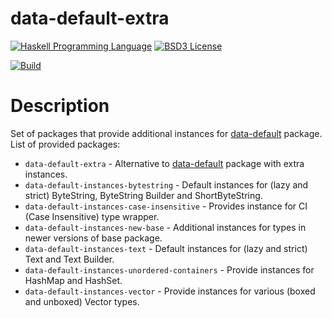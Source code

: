 # data-default-extra

[![Haskell Programming Language](https://img.shields.io/badge/language-Haskell-blue.svg)][Haskell.org]
[![BSD3 License](http://img.shields.io/badge/license-BSD3-brightgreen.svg)][tl;dr Legal: BSD3]

[![Build](https://travis-ci.org/trskop/data-default-extra.svg)](https://travis-ci.org/trskop/data-default-extra)


# Description

Set of packages that provide additional instances for [data-default][] package.
List of provided packages:

* `data-default-extra` - Alternative to [data-default][] package with extra
  instances.
* `data-default-instances-bytestring` - Default instances for (lazy and strict)
  ByteString, ByteString Builder and ShortByteString.
* `data-default-instances-case-insensitive` - Provides instance for CI (Case
  Insensitive) type wrapper.
* `data-default-instances-new-base` - Additional instances for types in newer
  versions of base package.
* `data-default-instances-text` - Default instances for (lazy and strict) Text
  and Text Builder.
* `data-default-instances-unordered-containers` - Provide instances for HashMap
  and HashSet.
* `data-default-instances-vector` - Provide instances for various (boxed and
  unboxed) Vector types.


[data-default]:
  https://hackage.haskell.org/package/data-default
  "Hackage: data-default"
[Haskell.org]:
  http://www.haskell.org
  "The Haskell Programming Language"
[tl;dr Legal: BSD3]:
  https://tldrlegal.com/license/bsd-3-clause-license-%28revised%29
  "BSD 3-Clause License (Revised)"
